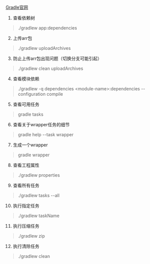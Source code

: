 [Gradle官网](https://gradle.org/)

1. 查看依赖树
> ./gradlew app:dependencies

2. 上传arr包
> ./gradlew uploadArchives

3. 防止上传arr包出现问题（切换分支可能引起）
> ./gradlew clean uploadArchives

4. 查看模块依赖
> ./gradlew -q dependencies &#60;module-name&#62;:dependencies --configuration compile

5. 查看可用任务
> gradle tasks

6. 查看关于wrapper任务的细节
> gradle help --task wrapper

7. 生成一个wrapper
> gradle wrapper

8. 查看工程属性
> ./gradlew properties

9. 查看所有任务
> ./gradlew tasks --all

10. 执行指定任务
> ./gradlew taskName

11. 执行压缩任务
> ./gradlew zip

12. 执行清除任务
> ./gradlew clean







